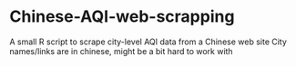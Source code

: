 # Chinese-AQI-web-scrapping
A small R script to scrape city-level AQI data from a Chinese web site
City names/links are in chinese, might be a bit hard to work with
